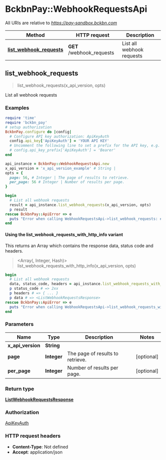 # BckbnPay::WebhookRequestsApi

All URIs are relative to *https://pay-sandbox.bckbn.com*

| Method | HTTP request | Description |
| ------ | ------------ | ----------- |
| [**list_webhook_requests**](WebhookRequestsApi.md#list_webhook_requests) | **GET** /webhook_requests | List all webhook requests |


## list_webhook_requests

> <ListWebhookRequestsResponse> list_webhook_requests(x_api_version, opts)

List all webhook requests

### Examples

```ruby
require 'time'
require 'bckbn_pay'
# setup authorization
BckbnPay.configure do |config|
  # Configure API key authorization: ApiKeyAuth
  config.api_key['ApiKeyAuth'] = 'YOUR API KEY'
  # Uncomment the following line to set a prefix for the API key, e.g. 'Bearer' (defaults to nil)
  # config.api_key_prefix['ApiKeyAuth'] = 'Bearer'
end

api_instance = BckbnPay::WebhookRequestsApi.new
x_api_version = 'x_api_version_example' # String | 
opts = {
  page: 56, # Integer | The page of results to retrieve.
  per_page: 56 # Integer | Number of results per page.
}

begin
  # List all webhook requests
  result = api_instance.list_webhook_requests(x_api_version, opts)
  p result
rescue BckbnPay::ApiError => e
  puts "Error when calling WebhookRequestsApi->list_webhook_requests: #{e}"
end
```

#### Using the list_webhook_requests_with_http_info variant

This returns an Array which contains the response data, status code and headers.

> <Array(<ListWebhookRequestsResponse>, Integer, Hash)> list_webhook_requests_with_http_info(x_api_version, opts)

```ruby
begin
  # List all webhook requests
  data, status_code, headers = api_instance.list_webhook_requests_with_http_info(x_api_version, opts)
  p status_code # => 2xx
  p headers # => { ... }
  p data # => <ListWebhookRequestsResponse>
rescue BckbnPay::ApiError => e
  puts "Error when calling WebhookRequestsApi->list_webhook_requests_with_http_info: #{e}"
end
```

### Parameters

| Name | Type | Description | Notes |
| ---- | ---- | ----------- | ----- |
| **x_api_version** | **String** |  |  |
| **page** | **Integer** | The page of results to retrieve. | [optional] |
| **per_page** | **Integer** | Number of results per page. | [optional] |

### Return type

[**ListWebhookRequestsResponse**](ListWebhookRequestsResponse.md)

### Authorization

[ApiKeyAuth](../README.md#ApiKeyAuth)

### HTTP request headers

- **Content-Type**: Not defined
- **Accept**: application/json

